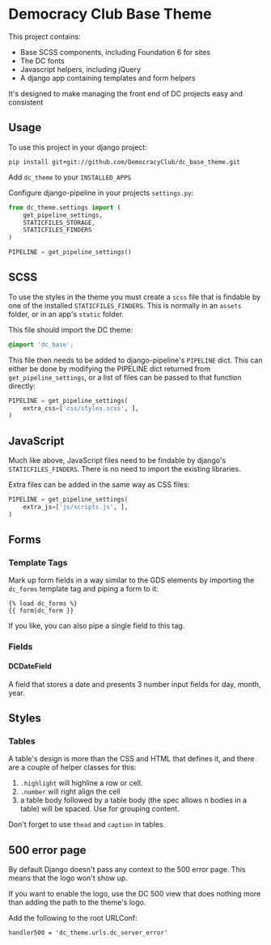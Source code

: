 # Democracy Club Base Theme

This project contains:

* Base SCSS components, including Foundation 6 for sites
* The DC fonts
* Javascript helpers, including jQuery
* A django app containing templates and form helpers

It's designed to make managing the front end of DC projects easy and consistent

## Usage

To use this project in your django project:

`pip install git+git://github.com/DemocracyClub/dc_base_theme.git`

Add `dc_theme` to your `INSTALLED_APPS`

Configure django-pipeline in your projects `settings.py`:

```python
from dc_theme.settings import (
    get_pipeline_settings,
    STATICFILES_STORAGE,
    STATICFILES_FINDERS
)

PIPELINE = get_pipeline_settings()
```

## SCSS

To use the styles in the theme you must create a `scss` file that is findable by one of the installed `STATICFILES_FINDERS`. This is normally in an `assets` folder, or in an app's `static` folder.

This file should import the DC theme:

```css
@import 'dc_base';
```

This file then needs to be added to django-pipeline's `PIPELINE` dict. This can either be done by modifying the PIPELINE dict returned from `get_pipeline_settings`, or a list of files can be passed to that function directly:

```python
PIPELINE = get_pipeline_settings(
    extra_css=['css/styles.scss', ],
)
```

## JavaScript

Much like above, JavaScript files need to be findable by django's `STATICFILES_FINDERS`. There is no need to import the existing libraries.

Extra files can be added in the same way as CSS files:

```python
PIPELINE = get_pipeline_settings(
    extra_js=['js/scripts.js', ],
)
```

## Forms

### Template Tags


Mark up form fields in a way similar to the GDS elements by importing the `dc_forms` template tag and piping a form to it:

```
{% load dc_forms %}
{{ form|dc_form }}
```

If you like, you can also pipe a single field to this tag.

### Fields

#### DCDateField

A field that stores a date and presents 3 number input fields for day, month, year.

## Styles

### Tables

A table's design is more than the CSS and HTML that defines it, and there are a couple of helper classes for this:

1. `.highlight` will highline a row or cell.
2. `.number` will right align the cell
3. a table body followed by a table body (the spec allows n bodies in
a table) will be spaced. Use for grouping content.

Don't forget to use `thead` and `caption` in tables.


## 500 error page

By default Django doesn't pass any context to the 500 error page. This means
that the logo won't show up.

If you want to enable the logo, use the DC 500 view that does nothing more than
adding the path to the theme's logo.

Add the following to the root URLConf:

`handler500 = 'dc_theme.urls.dc_server_error'`
